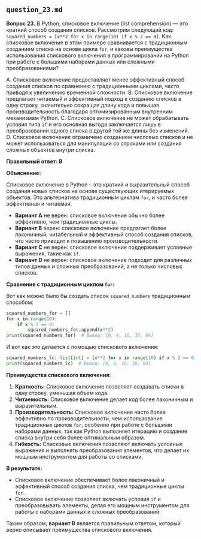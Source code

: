 ## `question_23.md`

**Вопрос 23.** В Python, списковое включение (list comprehension) — это краткий способ создания списков. Рассмотрим следующий код: `squared_numbers = [x**2 for x in range(10) if x % 2 == 0]`. Как списковое включение в этом примере сравнивается с традиционным созданием списка на основе цикла `for`, и каковы преимущества использования спискового включения в программировании на Python при работе с большими наборами данных или сложными преобразованиями?

A.  Списковое включение предоставляет менее эффективный способ создания списков по сравнению с традиционными циклами, часто приводя к увеличению временной сложности.
B.  Списковое включение предлагает читаемый и эффективный подход к созданию списков в одну строку, значительно сокращая длину кода и повышая производительность благодаря оптимизированным внутренним механизмам Python.
C.  Списковое включение не может обрабатывать условия типа `if` и его основная выгода заключается лишь в преобразовании одного списка в другой той же длины без изменений.
D.  Списковое включение ограничено созданием числовых списков и не может использоваться для манипуляции со строками или создания сложных объектов внутри списка.

**Правильный ответ: B**

**Объяснение:**

Списковое включение в Python – это краткий и выразительный способ создания новых списков на основе существующих итерируемых объектов. Это альтернатива традиционным циклам `for`, и часто более эффективная и читаемая.

*   **Вариант A** не верен: списковое включение обычно более эффективно, чем традиционные циклы.
*   **Вариант B** верен: списковое включение предлагает более лаконичный, читабельный и эффективный способ создания списков, что часто приводит к повышению производительности.
*   **Вариант C** не верен: списковое включение поддерживает условные выражения, такие как `if`.
*   **Вариант D** не верен: списковое включение подходит для различных типов данных и сложных преобразований, а не только числовых списков.

**Сравнение с традиционным циклом `for`:**

Вот как можно было бы создать список `squared_numbers` традиционным способом:

```python
squared_numbers_for = []
for x in range(10):
    if x % 2 == 0:
        squared_numbers_for.append(x**2)
print(squared_numbers_for)  # Вывод: [0, 4, 16, 36, 64]
```

И вот как это делается с помощью спискового включения:

```python
squared_numbers_lc: list[int] = [x**2 for x in range(10) if x % 2 == 0]
print(squared_numbers_lc)  # Вывод: [0, 4, 16, 36, 64]
```

**Преимущества спискового включения:**

1.  **Краткость:**  Списковое включение позволяет создавать списки в одну строку, уменьшая объем кода.
2.  **Читаемость:**  Списковое включение делает код более лаконичным и выразительным.
3.  **Производительность:**  Списковое включение часто более эффективно по производительности, чем использование традиционных циклов `for`, особенно при работе с большими наборами данных, так как Python выполняет итерацию и создание списка внутри себя более оптимальным образом.
4.  **Гибкость:** Списковые включения позволяют включать условные выражения и выполнять преобразования элементов, что делает их мощным инструментом для работы со списками.

**В результате:**

*   Списковое включение обеспечивает более лаконичный и эффективный способ создания списка, чем традиционные циклы `for`.
*   Списковое включение позволяет включать условия `if` и преобразовывать элементы, делая его мощным инструментом для работы с наборами данных и сложных преобразований.

Таким образом, **вариант B** является правильным ответом, который верно описывает преимущества спискового включения.
